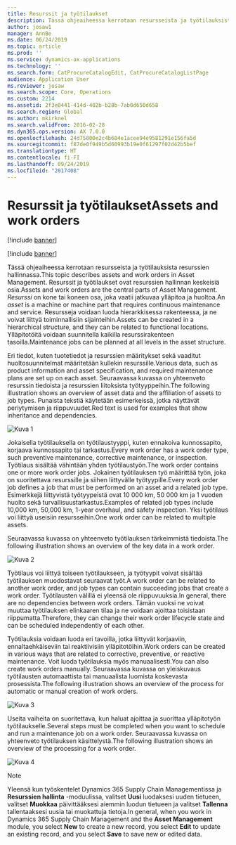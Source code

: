 ```yaml
---
title: Resurssit ja työtilaukset
description: Tässä ohjeaiheessa kerrotaan resursseista ja työtilauksista resurssien hallinnassa.
author: josaw1
manager: AnnBe
ms.date: 06/24/2019
ms.topic: article
ms.prod: ''
ms.service: dynamics-ax-applications
ms.technology: ''
ms.search.form: CatProcureCatalogEdit, CatProcureCatalogListPage
audience: Application User
ms.reviewer: josaw
ms.search.scope: Core, Operations
ms.custom: 2214
ms.assetid: 2f3e0441-414d-402b-b28b-7ab0d650d658
ms.search.region: Global
ms.author: mkirknel
ms.search.validFrom: 2016-02-28
ms.dyn365.ops.version: AX 7.0.0
ms.openlocfilehash: 24d75000e2c4b604e1acee94e9581291e156fa5d
ms.sourcegitcommit: f87de0f949b5d60993b19e0f61297f02d42b5bef
ms.translationtype: HT
ms.contentlocale: fi-FI
ms.lasthandoff: 09/24/2019
ms.locfileid: "2017408"
---
```

# <a name="assets-and-work-orders"></a><span data-ttu-id="fa5f8-103">Resurssit ja työtilaukset</span><span class="sxs-lookup"><span data-stu-id="fa5f8-103">Assets and work orders</span></span>

[!include [banner](../../includes/banner.md)]

[!include [banner](../../includes/preview-banner.md)]

<span data-ttu-id="fa5f8-104">Tässä ohjeaiheessa kerrotaan resursseista ja työtilauksista resurssien hallinnassa.</span><span class="sxs-lookup"><span data-stu-id="fa5f8-104">This topic describes assets and work orders in Asset Management.</span></span> <span data-ttu-id="fa5f8-105">Resurssit ja työtilaukset ovat resurssien hallinnan keskeisiä osia.</span><span class="sxs-lookup"><span data-stu-id="fa5f8-105">Assets and work orders are the central parts of Asset Management.</span></span> <span data-ttu-id="fa5f8-106">*Resurssi* on kone tai koneen osa, joka vaatii jatkuvaa ylläpitoa ja huoltoa.</span><span class="sxs-lookup"><span data-stu-id="fa5f8-106">An *asset* is a machine or machine part that requires continuous maintenance and service.</span></span> <span data-ttu-id="fa5f8-107">Resursseja voidaan luoda hierarkkisessa rakenteessa, ja ne voivat liittyä toiminnallisiin sijainteihin.</span><span class="sxs-lookup"><span data-stu-id="fa5f8-107">Assets can be created in a hierarchical structure, and they can be related to functional locations.</span></span> <span data-ttu-id="fa5f8-108">Ylläpitotöitä voidaan suunnitella kaikilla resurssirakenteen tasoilla.</span><span class="sxs-lookup"><span data-stu-id="fa5f8-108">Maintenance jobs can be planned at all levels in the asset structure.</span></span>

<span data-ttu-id="fa5f8-109">Eri tiedot, kuten tuotetiedot ja resurssien määritykset sekä vaaditut huoltosuunnitelmat määritetään kullekin resurssille.</span><span class="sxs-lookup"><span data-stu-id="fa5f8-109">Various data, such as product information and asset specification, and required maintenance plans are set up on each asset.</span></span> <span data-ttu-id="fa5f8-110">Seuraavassa kuvassa on yhteenveto resurssin tiedoista ja resurssien liitoksista työtyyppeihin.</span><span class="sxs-lookup"><span data-stu-id="fa5f8-110">The following illustration shows an overview of asset data and the affiliation of assets to job types.</span></span> <span data-ttu-id="fa5f8-111">Punaista tekstiä käytetään esimerkeissä, jotka näyttävät periytymisen ja riippuvuudet.</span><span class="sxs-lookup"><span data-stu-id="fa5f8-111">Red text is used for examples that show inheritance and dependencies.</span></span>

![Kuva 1](media/05-overview-image.png)

<span data-ttu-id="fa5f8-113">Jokaisella työtilauksella on työtilaustyyppi, kuten ennakoiva kunnossapito, korjaava kunnossapito tai tarkastus.</span><span class="sxs-lookup"><span data-stu-id="fa5f8-113">Every work order has a work order type, such preventive maintenance, corrective maintenance, or inspection.</span></span> <span data-ttu-id="fa5f8-114">Työtilaus sisältää vähintään yhden työtilaustyön.</span><span class="sxs-lookup"><span data-stu-id="fa5f8-114">The work order contains one or more work order jobs.</span></span> <span data-ttu-id="fa5f8-115">Jokainen työtilauksen työ määrittää työn, joka on suoritettava resurssille ja siihen liittyvälle työtyypille.</span><span class="sxs-lookup"><span data-stu-id="fa5f8-115">Every work order job defines a job that must be performed on an asset and a related job type.</span></span> <span data-ttu-id="fa5f8-116">Esimerkkejä liittyvistä työtyypeistä ovat 10 000 km, 50 000 km ja 1 vuoden huolto sekä turvallisuustarkastus.</span><span class="sxs-lookup"><span data-stu-id="fa5f8-116">Examples of related job types include 10,000 km, 50,000 km, 1-year overhaul, and safety inspection.</span></span> <span data-ttu-id="fa5f8-117">Yksi työtilaus voi liittyä useisiin resursseihin.</span><span class="sxs-lookup"><span data-stu-id="fa5f8-117">One work order can be related to multiple assets.</span></span>

<span data-ttu-id="fa5f8-118">Seuraavassa kuvassa on yhteenveto työtilauksen tärkeimmistä tiedoista.</span><span class="sxs-lookup"><span data-stu-id="fa5f8-118">The following illustration shows an overview of the key data in a work order.</span></span>

![Kuva 2](media/06-overview-image.png)

<span data-ttu-id="fa5f8-120">Työtilaus voi liittyä toiseen työtilaukseen, ja työtyypit voivat sisältää työtilauksen muodostavat seuraavat työt.</span><span class="sxs-lookup"><span data-stu-id="fa5f8-120">A work order can be related to another work order, and job types can contain succeeding jobs that create a work order.</span></span> <span data-ttu-id="fa5f8-121">Työtilausten välillä ei yleensä ole riippuvuuksia.</span><span class="sxs-lookup"><span data-stu-id="fa5f8-121">In general, there are no dependencies between work orders.</span></span> <span data-ttu-id="fa5f8-122">Tämän vuoksi ne voivat muuttaa työtilauksen elinkaaren tilaa ja ne voidaan ajoittaa toisistaan riippumatta.</span><span class="sxs-lookup"><span data-stu-id="fa5f8-122">Therefore, they can change their work order lifecycle state and can be scheduled independently of each other.</span></span>

<span data-ttu-id="fa5f8-123">Työtilauksia voidaan luoda eri tavoilla, jotka liittyvät korjaaviin, ennaltaehkäiseviin tai reaktiivisiin ylläpitotöihin.</span><span class="sxs-lookup"><span data-stu-id="fa5f8-123">Work orders can be created in various ways that are related to corrective, preventive, or reactive maintenance.</span></span> <span data-ttu-id="fa5f8-124">Voit luoda työtilauksia myös manuaalisesti.</span><span class="sxs-lookup"><span data-stu-id="fa5f8-124">You can also create work orders manually.</span></span> <span data-ttu-id="fa5f8-125">Seuraavassa kuvassa on yleiskuvaus työtilausten automaattista tai manuaalista luomista koskevasta prosessista.</span><span class="sxs-lookup"><span data-stu-id="fa5f8-125">The following illustration shows an overview of the process for automatic or manual creation of work orders.</span></span>

![Kuva 3](media/07-overview-image.png)

<span data-ttu-id="fa5f8-127">Useita vaiheita on suoritettava, kun haluat ajoittaa ja suorittaa ylläpitotyön työtilaukselle.</span><span class="sxs-lookup"><span data-stu-id="fa5f8-127">Several steps must be completed when you want to schedule and run a maintenance job on a work order.</span></span> <span data-ttu-id="fa5f8-128">Seuraavassa kuvassa on yhteenveto työtilauksen käsittelystä.</span><span class="sxs-lookup"><span data-stu-id="fa5f8-128">The following illustration shows an overview of the processing for a work order.</span></span>

![Kuva 4](media/08-overview-image.png)

> [!NOTE]
> <span data-ttu-id="fa5f8-130">Yleensä kun työskentelet Dynamics 365 Supply Chain Managementissa ja **Resurssien hallinta** -moduulissa, valitset **Uusi** luodaksesi uuden tietueen, valitset **Muokkaa** päivittääksesi aiemmin luodun tietueen ja valitset **Tallenna** tallentaaksesi uusia tai muokattuja tietoja.</span><span class="sxs-lookup"><span data-stu-id="fa5f8-130">In general, when you work in Dynamics 365 Supply Chain Management and the **Asset Management** module, you select **New** to create a new record, you select **Edit** to update an existing record, and you select **Save** to save new or edited data.</span></span>
